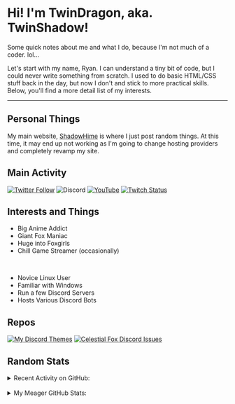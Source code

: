 # Hi! I'm TwinDragon, aka. TwinShadow!

Some quick notes about me and what I do, because I'm not much of a coder. lol...

Let's start with my name, Ryan. I can understand a tiny bit of code, but I could never write something from scratch. I used to do basic HTML/CSS stuff back in the day, but now I don't and stick to more practical skills. Below, you'll find a more detail list of my interests.

---

## Personal Things

My main website, [ShadowHime][website] is where I just post random things. At this time, it may end up not working as I'm going to change hosting providers and completely revamp my site.

## Main Activity

[![Twitter Follow](https://img.shields.io/twitter/follow/TwinShadow_SH?color=A30000&label=TwinShadow_SH&logo=Twitter&style=plastic)][twitter]
![Discord](https://img.shields.io/discord/723321617140154409?color=A30000&label=Celestial%20Fox%20Discord&logo=Discord&style=plastic)
[![YouTube](https://img.shields.io/static/v1?label=TwinShadow_Fox&color=A30000&message=YouTube&logo=YouTube&logoColor=FF0000&style=plastic)][youtube]
[![Twitch Status](https://img.shields.io/twitch/status/TwinShadow_SH?label=Celestial%20Fox%20Streams&logo=Twitch&style=plastic)][twitch]

## Interests and Things

- Big Anime Addict
- Giant Fox Maniac
- Huge into Foxgirls
- Chill Game Streamer (occasionally)

<br />

- Novice Linux User
- Familiar with Windows
- Run a few Discord Servers
- Hosts Various Discord Bots

## Repos

[![My Discord Themes](https://github-readme-stats.twindragon.vercel.app//api/pin/?username=TwinDragon&repo=DiscordTheme&show_owner=true&theme=dark)](https://github.com/TwinDragon/DiscordTheme)
[![Celestial Fox Discord Issues](https://github-readme-stats.twindragon.vercel.app//api/pin/?username=The-Fox-Inc&repo=himeyuri_public&theme=dark)](https://github.com/The-Fox-Inc/himeyuri_public)

## Random Stats

<details>
  <summary>Recent Activity on GitHub:</summary>

  <!--START_SECTION:activity-->
1. 🗣 Commented on [#1](https://github.com/nenodevs/uBlockProtector/issues/1) in [nenodevs/uBlockProtector](https://github.com/nenodevs/uBlockProtector)
2. 🗣 Commented on [#2](https://github.com/jspenguin2017/Snippets/issues/2) in [jspenguin2017/Snippets](https://github.com/jspenguin2017/Snippets)
3. 🗣 Commented on [#1](https://github.com/nenodevs/NanoCore2/issues/1) in [nenodevs/NanoCore2](https://github.com/nenodevs/NanoCore2)
4. 🎉 Merged PR [#1](https://github.com/TwinDragon/github-readme-stats/pull/1) in [TwinDragon/github-readme-stats](https://github.com/TwinDragon/github-readme-stats)
5. 💪 Opened PR [#1](https://github.com/TwinDragon/github-readme-stats/pull/1) in [TwinDragon/github-readme-stats](https://github.com/TwinDragon/github-readme-stats)
<!--END_SECTION:activity-->

</details>
<br />
<details>
  <summary>My Meager GitHub Stats:</summary>

  <img align="left" alt="TwinDragon's Stats" src="https://github-readme-stats.twindragon.vercel.app/api?username=TwinDragon&show_icons=true&hide_border=true&theme=dark" />

</details>

[website]: https://shadowhime.net
[twitter]: https://twitter.com/TwinShadow_SH
[youtube]: https://youtube.com/c/TwinShadow_Fox
[twitch]: https://twitch.tv/TwinShadow_SH
[discord]: https://discord.io/celestialfox